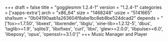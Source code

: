 +++
draft = false
title = "gogglesmm 1.2.4-1"
version = "1.2.4-1"
categories = ['xapps-extra']
arch = "x86_64"
size = "1468248"
usize = "5141665"
sha1sum = "0b04190aab1a263604f8abe1bc8eb8be524dcad2"
depends = "['fox>=1.7.50', 'libxext', 'libxrender', 'libglu', 'xine-lib>=1.2.12-5', 'dbus', 'taglib>=1.9', 'sqlite3', 'libxfixes', 'curl', 'libxi', 'glew>=2.0.0', 'libpulse>=6.0', 'libepoxy', 'opus', 'openssl>=3.1.0']"
+++
Music Manager and Player